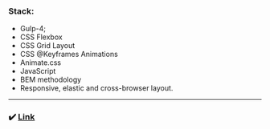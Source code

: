 ### Stack:
* Gulp-4;
* CSS Flexbox
* CSS Grid Layout
* CSS @Keyframes Animations
* Animate.css
* JavaScript
* BEM methodology
* Responsive, elastic and cross-browser layout.

---

### :heavy_check_mark: [Link](https://androfficial.github.io/site-3)
